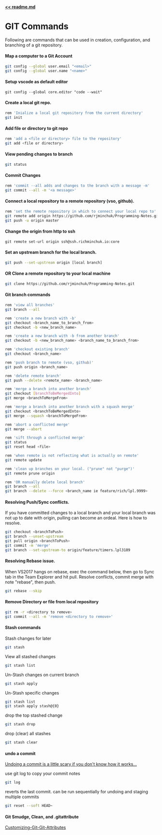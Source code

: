 #### [<< readme.md](../README.md) 
# GIT Commands
Following are commands that can be used in creation, configuration, and branching of a git repository.

#### Map a computer to a Git Account
```sh
git config --global user.email "<email>"
git config --global user.name "<name>"
```

#### Setup vscode as default editor
```
git config --global core.editor "code --wait"
```

#### Create a local git repo.
```sh
rem 'Inialize a local git repository from the current directory' 
git init
```

#### Add file or directory to git repo
```sh
rem 'add a <file or directory> file to the repository'
git add <file or directory>
```

#### View pending changes to branch
```sh
git status
```

#### Commit Changes
```sh
rem 'commit --all adds and changes to the branch with a message -m'
git commit --all -m '<a message>'
```

#### Connect a local repository to a remote repository (vso, github).
```sh
rem 'set the remote repository in which to connect your local repo to'
git remote add origin https://github.com/rjminchuk/Programming-Notes.git
git push -u origin master
```

#### Change the origin from http to ssh
```
git remote set-url origin ssh@ssh.richminchuk.io:core
```

#### Set an upstream branch for the local branch.
```sh
git push --set-upstream origin [local branch]
```

#### OR Clone a remote repository to your local machine
```sh
git clone https://github.com/rjminchuk/Programming-Notes.git
```

#### Git branch commands
```sh
rem 'view all branches'
git branch --all

rem 'create a new branch with -b'
git checkout <branch_name_to_branch_from>
git checkout -b <new_branch_name>

rem 'create a new branch with -b from another branch' 
git checkout -b <new_branch_name> <branch_name_to_branch_from>

rem 'checkout existing branch'
git checkout <branch_name>

rem 'push branch to remote (vso, github)'
git push origin <branch_name>

rem 'delete remote branch'
git push --delete <remote_name> <branch_name>

rem 'merge a branch into another branch'
git checkout [branchToBeMergedInto]
git merge <branchToMergeFrom>

rem 'merge a branch into another branch with a squash merge'
git checkout <branchToBeMergedInto>
git merge --squash <branchToMergeFrom>

rem 'abort a conflicted merge'
git merge --abort

rem 'sift through a conflicted merge'
git status
git reset head <file>

rem 'when remote is not reflecting what is actually on remote'
git remote update

rem 'clean up branches on your local. ("prune" not "purge")'
git remote prune origin 

rem 'OR manually delete local branch'
git branch --all
git branch --delete --force <branch_name ie feature/rich/lpl.9999>
```

#### Resolving Push/Sync conflicts.
If you have committed changes to a local branch and your local branch was not up to date
with origin, pulling can become an ordeal. Here is how to resolve.

```sh
git checkout <branchToPush>
git branch --unset-upstream
git pull origin <branchToPush>
git commit -m 'merge'
git branch --set-upstream-to origin/feature/timers.lpl3189
```

#### Resolving Rebase issue.
When VS2017 hangs on rebase, exec the command below, then go to Sync tab in the 
Team Explorer and hit pull. Resolve conflicts, commit merge with note "rebase", then push.

```sh
git rebase --skip
```

#### Remove Directory or file from local repository
```sh
git rm -r <directory to remove>
git commit --all -m 'remove <directory to remove>'
```

#### Stash commands
Stash changes for later  
```sh
git stash
```

View all stashed changes
```sh
git stash list
```

Un-Stash changes on current branch
```sh
git stash apply
```

Un-Stash specific changes
```sh
git stash list
git stash apply stash@{0}
```

drop the top stashed change
```sh
git stash drop
```

drop (clear) all stashes
```sh 
git stash clear
```

#### undo a commit
[Undoing a commit is a little scary if you don't know how it works...](https://stackoverflow.com/questions/927358/how-do-i-undo-the-last-commits-in-git)

use git log to copy your commit notes
```sh
git log
```

reverts the last commit. can be run sequentially for undoing and staging multiple commits
```sh
git reset --soft HEAD~
```

#### Git Smudge, Clean, and .gitattribute

[Customizing-Git-Git-Attributes](https://git-scm.com/book/en/v2/Customizing-Git-Git-Attributes)
